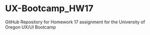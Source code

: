 # UX-Bootcamp_HW17
GitHub Repository for Homework 17 assignment for the 
University of Oregon UX/UI Bootcamp
